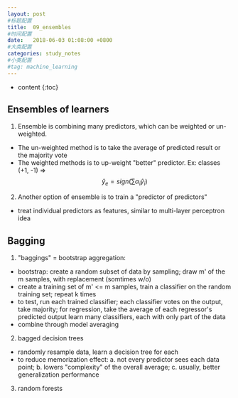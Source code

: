 ```yaml
---
layout: post
#标题配置
title:  09_ensembles
#时间配置
date:   2018-06-03 01:08:00 +0800
#大类配置
categories: study_notes
#小类配置
#tag: machine_learning
---
```


* content
{:toc}


## Ensembles of learners

1. Ensemble  is combining many predictors, which can be weighted or un-weighted.
  * The un-weighted method is to take the average of predicted result or the majority vote
  * The weighted methods is to up-weight "better" predictor. Ex: classes (+1, -1) =>
  $$ \hat{y}_e = sign(\sum \alpha_i \hat{y}_i) $$

2. Another option of ensemble is to train a "predictor of predictors"
  * treat individual predictors as features, similar to multi-layer perceptron idea

## Bagging

1. "baggings" = bootstrap aggregation:
  * bootstrap: create a random subset of data by sampling; draw m' of the m samples,
  with replacement (somtimes w/o)
  * create a training set of m' <= m samples, train a classifier on the random training
  set; repeat k times
  * to test, run each trained classifier; each classifier votes on the output, take majority;
  for regression, take the average of each regressor's predicted output
  learn many classifiers, each with only part of the data
  * combine through model averaging

2. bagged decision trees
  * randomly resample data, learn a decision tree for each
  * to reduce memorization effect: a. not every predictor sees each data point; b. lowers
  "complexity" of the overall average; c. usually, better generalization performance

3. random forests
